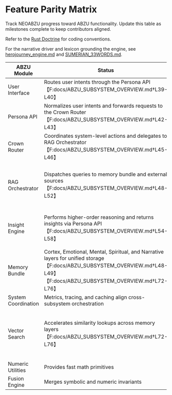 # Feature Parity Matrix

Track NEOABZU progress toward ABZU functionality. Update this table as milestones complete to keep contributors aligned.

Refer to the [Rust Doctrine](rust_doctrine.md) for coding conventions.

For the narrative driver and lexicon grounding the engine, see [herojourney_engine.md](herojourney_engine.md) and [SUMERIAN_33WORDS.md](SUMERIAN_33WORDS.md).

| ABZU Module | Status | NEOABZU Plan |
| --- | --- | --- |
| User Interface | Routes user intents through the Persona API【F:docs/ABZU_SUBSYSTEM_OVERVIEW.md†L39-L40】 | drop |
| Persona API | Normalizes user intents and forwards requests to the Crown Router【F:docs/ABZU_SUBSYSTEM_OVERVIEW.md†L42-L43】 | migrated via `neoabzu_persona` |
| Crown Router | Coordinates system-level actions and delegates to RAG Orchestrator【F:docs/ABZU_SUBSYSTEM_OVERVIEW.md†L45-L46】 | fully ported in Rust |
| RAG Orchestrator | Dispatches queries to memory bundle and external sources【F:docs/ABZU_SUBSYSTEM_OVERVIEW.md†L48-L52】 | Rust orchestrator merges memory and connector results (parity achieved) |
| Insight Engine | Performs higher-order reasoning and returns insights via Persona API【F:docs/ABZU_SUBSYSTEM_OVERVIEW.md†L54-L58】 | `neoabzu-insight` counts word and bigram frequencies and integrates with Crown Router |
| Memory Bundle | Cortex, Emotional, Mental, Spiritual, and Narrative layers for unified storage【F:docs/ABZU_SUBSYSTEM_OVERVIEW.md†L48-L49】【F:docs/ABZU_SUBSYSTEM_OVERVIEW.md†L72-L76】 | reuse |
| System Coordination | Metrics, tracing, and caching align cross-subsystem orchestration | parity achieved |
| Vector Search | Accelerates similarity lookups across memory layers【F:docs/ABZU_SUBSYSTEM_OVERVIEW.md†L72-L76】 | Rust crate `neoabzu_vector` exposes gRPC with in-memory embeddings, metrics, and Python client helpers |
| Numeric Utilities | Provides fast math primitives | initial Rust crate `neoabzu_numeric` |
| Fusion Engine | Merges symbolic and numeric invariants | initial Rust crate `neoabzu_fusion` |

